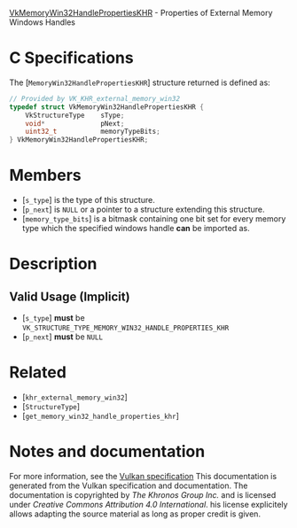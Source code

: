 [VkMemoryWin32HandlePropertiesKHR](https://www.khronos.org/registry/vulkan/specs/1.3-extensions/man/html/VkMemoryWin32HandlePropertiesKHR.html) - Properties of External Memory Windows Handles

# C Specifications
The [`MemoryWin32HandlePropertiesKHR`] structure returned is defined as:
```c
// Provided by VK_KHR_external_memory_win32
typedef struct VkMemoryWin32HandlePropertiesKHR {
    VkStructureType    sType;
    void*              pNext;
    uint32_t           memoryTypeBits;
} VkMemoryWin32HandlePropertiesKHR;
```

# Members
- [`s_type`] is the type of this structure.
- [`p_next`] is `NULL` or a pointer to a structure extending this structure.
- [`memory_type_bits`] is a bitmask containing one bit set for every memory type which the specified windows handle  **can**  be imported as.

# Description
## Valid Usage (Implicit)
-  [`s_type`] **must**  be `VK_STRUCTURE_TYPE_MEMORY_WIN32_HANDLE_PROPERTIES_KHR`
-  [`p_next`] **must**  be `NULL`

# Related
- [`khr_external_memory_win32`]
- [`StructureType`]
- [`get_memory_win32_handle_properties_khr`]

# Notes and documentation
For more information, see the [Vulkan specification](https://www.khronos.org/registry/vulkan/specs/1.3-extensions/html/vkspec.html)
This documentation is generated from the Vulkan specification and documentation.
The documentation is copyrighted by *The Khronos Group Inc.* and is licensed under *Creative Commons Attribution 4.0 International*.
his license explicitely allows adapting the source material as long as proper credit is given.
        